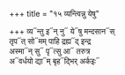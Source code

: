 +++
title = "१५ व्यन्त्विन्नु येषु"

+++
व्य᳓न्तु इ᳓न् नु᳓ ये᳓षु मन्दसान᳓स्  
तृप᳓त् सो᳓मम् पाहि द्रह्य᳓द् इन्द्र  
अस्मा᳓न् सु᳓ पृ᳓त्सु आ᳓ तरुत्र  
अ᳓वर्धयो द्या᳓म् बृह᳓द्भिर् अर्कइः᳓